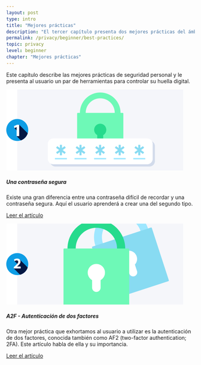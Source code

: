 ```yaml
---
layout: post
type: intro
title: "Mejores prácticas"
description: "El tercer capítulo presenta dos mejores prácticas del ámbito de la seguridad: utilizar contraseñas robustas e implementar autenticación de dos factores (A2F)."
permalink: /privacy/beginner/best-practices/
topic: privacy
level: beginner
chapter: "Mejores prácticas"
---
```


Este capítulo describe las mejores prácticas de seguridad personal y le presenta al usuario un par de herramientas para controlar su huella digital. 


<div class="row mt-5">
    <div class="col-md-3">
        <a href="{{ site.baseurl }}{% post_url /privacy/beginner/2023-03-02-strong-passwords %}">
            <img src="/assets/post_files/privacy/beginner/best-practices/strong_password.svg" alt="Una contraseña segura" />
        </a>
    </div>
    <div class="col-md-9">
        <h5 class="intro-article-title">Una contraseña segura</h5>
        <p class="mb-1">
            Existe una gran diferencia entre una contraseña difícil de recordar y una contraseña segura. Aquí el usuario aprenderá a crear una del segundo tipo.
        </p>
        <p class="mb-0">
            <a class="font-weight-bold" href="{{ site.baseurl }}{% post_url /privacy/beginner/2023-03-02-strong-passwords %}">Leer el artículo</a>
        </p>
    </div>
</div>

<div class="row mt-5">
    <div class="col-md-3">
        <a href="{{ site.baseurl }}{% post_url /privacy/beginner/2023-03-03-2fa-two-factor-authentication %}">
            <img src="/assets/post_files/privacy/beginner/best-practices/2fa.svg" alt="A2F - Autenticación de dos factores" />
        </a>
    </div>
    <div class="col-md-9">
        <h5 class="intro-article-title">A2F - Autenticación de dos factores</h5>
        <p class="mb-1">
            Otra mejor práctica que exhortamos al usuario a utilizar es la autenticación de dos factores, conocida también como AF2 (two-factor authentication; 2FA). Este artículo habla de ella y su importancia.
        </p>
        <p class="mb-0">
            <a class="font-weight-bold" href="{{ site.baseurl }}{% post_url /privacy/beginner/2023-03-03-2fa-two-factor-authentication %}">Leer el artículo</a>
        </p>
    </div>
</div>
